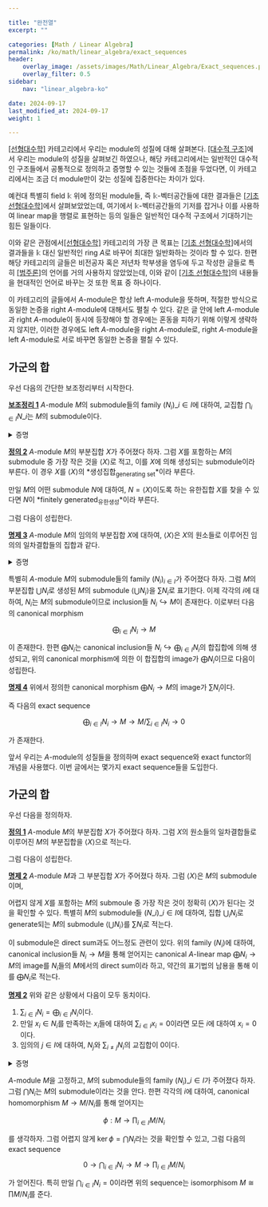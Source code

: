 ```yaml
---

title: "완전열"
excerpt: ""

categories: [Math / Linear Algebra]
permalink: /ko/math/linear_algebra/exact_sequences
header:
    overlay_image: /assets/images/Math/Linear_Algebra/Exact_sequences.png
    overlay_filter: 0.5
sidebar: 
    nav: "linear_algebra-ko"

date: 2024-09-17
last_modified_at: 2024-09-17
weight: 1

---
```


[\[선형대수학\]](/ko/linear_algebra/) 카테고리에서 우리는 module의 성질에 대해 살펴본다. [\[대수적 구조\]](/ko/algebraic_structures/)에서 우리는 module의 성질을 살펴보긴 하였으나, 해당 카테고리에서는 일반적인 대수적인 구조들에서 공통적으로 정의하고 증명할 수 있는 것들에 초점을 두었다면, 이 카테고리에서는 조금 더 module만이 갖는 성질에 집중한다는 차이가 있다. 

예컨대 특별히 field $\mathbb{k}$ 위에 정의된 module들, 즉 $\mathbb{k}$-벡터공간들에 대한 결과들은 [\[기초 선형대수학\]](/ko/basic_linear_algebra/)에서 살펴보았었는데, 여기에서 $\mathbb{k}$-벡터공간들의 기저를 잡거나 이를 사용하여 linear map을 행렬로 표현하는 등의 일들은 일반적인 대수적 구조에서 기대하기는 힘든 일들이다. 

이와 같은 관점에서[\[선형대수학\]](/ko/linear_algebra/) 카테고리의 가장 큰 목표는 [\[기초 선형대수학\]](/ko/basic_linear_algebra/)에서의 결과들을 $\mathbb{k}$ 대신 일반적인 ring $A$로 바꾸어 최대한 일반화하는 것이라 할 수 있다. 한편 해당 카테고리의 글들은 비전공자 혹은 저년차 학부생을 염두에 두고 작성한 글들로 특히 [\[범주론\]](/ko/category_theory)의 언어를 거의 사용하지 않았었는데, 이와 같이 [\[기초 선형대수학\]](/ko/basic_linear_algebra/)의 내용들을 현대적인 언어로 바꾸는 것 또한 목표 중 하나이다. 

이 카테고리의 글들에서 $A$-module은 항상 left $A$-module을 뜻하며, 적절한 방식으로 동일한 논증을 right $A$-module에 대해서도 펼칠 수 있다. 같은 글 안에 left $A$-module과 right $A$-module이 동시에 등장해야 할 경우에는 혼동을 피하기 위해 이렇게 생략하지 않지만, 이러한 경우에도 left $A$-module을 right $A$-module로, right $A$-module을 left $A$-module로 서로 바꾸면 동일한 논증을 펼칠 수 있다.

## 가군의 합

우선 다음의 간단한 보조정리부터 시작한다.

<div class="proposition" markdown="1">

<ins id="lem1">**보조정리 1**</ins> $A$-module $M$의 submodule들의 family $(N_i)\_{i\in I}$에 대하여, 교집합 $\bigcap_{i\in I} N\_i$는 $M$의 submodule이다.

</div>
<details class="proof" markdown="1">
<summary>증명</summary>

[\[기초 선형대수학\] §벡터공간의 기저, ⁋보조정리 3](/ko/math/basic_linear_algebra/basis#lem3)의 증명은 $\mathbb{k}$가 field라는 사실을 사용하지 않았으므로 해당 증명을 동일하게 사용하면 된다.

</details>

<div class="definition" markdown="1">

<ins id="def2">**정의 2**</ins> $A$-module $M$의 부분집합 $X$가 주어졌다 하자. 그럼 $X$를 포함하는 $M$의 submodule 중 가장 작은 것을 $\langle X\rangle$로 적고, 이를 $X$에 의해 생성되는 submodule이라 부른다. 이 경우 $X$를 $\langle X\rangle$의 *생성집합<sub>generating set</sub>*이라 부른다. 

만일 $M$의 어떤 submodule $N$에 대하여, $N=\langle X\rangle$이도록 하는 유한집합 $X$를 찾을 수 있다면 $N$이 *finitely generated<sub>유한생성</sub>*이라 부른다. 

</div>

그럼 다음이 성립한다.

<div class="proposition" markdown="1">

<ins id="prop3">**명제 3**</ins> $A$-module $M$의 임의의 부분집합 $X$에 대하여, $\langle X\rangle$은 $X$의 원소들로 이루어진 임의의 일차결합들의 집합과 같다. 

</div>
<details class="proof" markdown="1">
<summary>증명</summary>

[\[기초 선형대수학\] §벡터공간의 기저, ⁋보조정리 4](/ko/math/basic_linear_algebra/basis#lem4)과 동일하게 증명하면 된다.

</details>

특별히 $A$-module $M$의 submodule들의 family $(N_i)_{i\in I}$가 주어졌다 하자. 그럼 $M$의 부분집합 $\bigcup N_i$로 생성된 $M$의 submodule $\left\langle \bigcup N_i\right\rangle$을 $\sum N_i$로 표기한다. 이제 각각의 $i$에 대하여, $N_i$는 $M$의 submodule이므로 inclusion들 $N_i \hookrightarrow M$이 존재한다. 이로부터 다음의 canonical morphism

$$\bigoplus_{i\in I} N_i \rightarrow M$$

이 존재한다. 한편 $\bigoplus N_i$는 canonical inclusion들 $N_i\hookrightarrow\bigoplus_{i\in I}N_i$의 합집합에 의해 생성되고, 위의 canonical morphism에 의한 이 합집합의 image가 $\bigoplus N_i$이므로 다음이 성립한다. 

<div class="proposition" markdown="1">

<ins id="prop4">**명제 4**</ins> 위에서 정의한 canonical morphism $\bigoplus N_i \rightarrow M$의 image가 $\sum N_i$이다. 

</div>

즉 다음의 exact sequence

$$\bigoplus_{i\in I} N_i \rightarrow M \rightarrow M\bigg/\sum_{i\in I} N_i \rightarrow 0$$

가 존재한다.




앞서 우리는 $A$-module의 성질들을 정의하며 exact sequence와 exact functor의 개념을 사용했다. 이번 글에서는 몇가지 exact sequence들을 도입한다.

## 가군의 합

우선 다음을 정의하자.

<div class="definition" markdown="1">

<ins id="def1">**정의 1**</ins> $A$-module $M$의 부분집합 $X$가 주어졌다 하자. 그럼 $X$의 원소들의 일차결합들로 이루어진 $M$의 부분집합을 $\langle X\rangle$으로 적는다.

</div>

그럼 다음이 성립한다. 

<div class="proposition" markdown="1">

<ins id="prop2">**명제 2**</ins> $A$-module $M$과 그 부분집합 $X$가 주어졌다 하자. 그럼 $\langle X\rangle$은 $M$의 submodule이며, 

</div>



어렵지 않게 $X$를 포함하는 $M$의 submoule 중 가장 작은 것이 정확히 $\langle X\rangle$가 된다는 것을 확인할 수 있다. 특별히 $M$의 submodule들 $(N\_i)\_{i\in I}$에 대하여, 집합 $\bigcup_i N_i$로 generate되는 $M$의 submodule $\left\langle \bigcup N_i\right\rangle$를 $\sum N_i$로 적는다. 

이 submodule은 direct sum과도 어느정도 관련이 있다. 위의 family $(N_i)$에 대하여, canonical inclusion들 $N_i \rightarrow M$을 통해 얻어지는 canonical $A$-linear map $\bigoplus N_i \rightarrow M$의 image를 $N_i$들의 $M$에서의 direct sum이라 하고, 약간의 표기법의 남용을 통해 이를 $\bigoplus N_i$로 적는다.

<div class="proposition" markdown="1">

<ins id="prop2">**명제 2**</ins> 위와 같은 상황에서 다음이 모두 동치이다.

1. $\sum_{i\in I} N_i=\bigoplus_{i\in I} N_i$이다.
2. 만일 $x_i\in N_i$를 만족하는 $x_i$들에 대하여 $\sum_{i\in I} x_i=0$이라면 모든 $i$에 대하여 $x_i=0$이다.
3. 임의의 $j\in I$에 대하여, $N_j$와 $\sum_{i\neq j} N_i$의 교집합이 $0$이다.

</div>
<details class="proof" markdown="1">
<summary>증명</summary>

처음 두 조건의 동치관계는 자명하며, 또 $\bigoplus N_i$를 좌표별로 써 보면 첫 번째 조건이 마지막 조건을 함의하는 것도 자명하다. 이제 마지막 조건을 가정하고 두 번째 조건을 보이자. $\sum x_i=0$을 만족하는 $x_i\in N_i$들이 주어졌다 하자. 그럼 임의의 $j\in I$에 대하여,

$$x_j=\sum_{i\neq j}(-x_i)$$

이고, 마지막 조건을 가정한다면 위의 식으로부터 $x_j=0$이어야 하므로 증명이 완료된다.

</details>


$A$-module $M$을 고정하고, $M$의 submodule들의 family $(N_i)\_{i\in I}$가 주어졌다 하자. 그럼 $\bigcap N_i$는 $M$의 submodule이라는 것을 안다. 한편 각각의 $i$에 대하여, canonical homomorphism $M \rightarrow M/N_i$를 통해 얻어지는

$$\phi: M \rightarrow \prod_{i\in I} M/N_i$$

를 생각하자. 그럼 어렵지 않게 $\ker\phi=\bigcap N_i$라는 것을 확인할 수 있고, 그럼 다음의 exact sequence

$$0 \rightarrow \bigcap_{i\in I} N_i \rightarrow M  \rightarrow \prod_{i\in I} M/N_i$$

가 얻어진다. 특히 만일 $\bigcap_{i\in I} N_i=0$이라면 위의 sequence는 isomorphisom $M\cong\prod M/N_i$를 준다. 